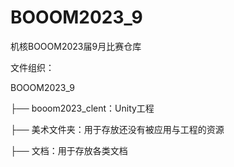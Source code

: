 # BOOOM2023_9
机核BOOOM2023届9月比赛仓库

文件组织：

BOOOM2023_9

├── booom2023_clent：Unity工程

├── 美术文件夹：用于存放还没有被应用与工程的资源

├── 文档：用于存放各类文档
